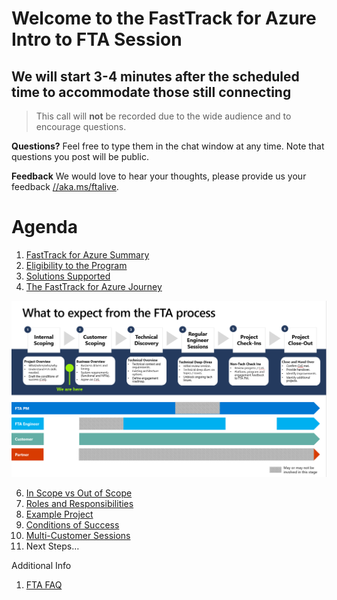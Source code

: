# Welcome to the FastTrack for Azure Intro to FTA Session
## We will start 3-4 minutes after the scheduled time to accommodate those still connecting

> This call will **not** be recorded due to the wide audience and to encourage questions.

**Questions?** Feel free to type them in the chat window at any time. Note that questions you post will be public. 

**Feedback** We would love to hear your thoughts, please provide us your feedback [//aka.ms/ftalive](https://aka.ms/ftalive).

# Agenda

1. [FastTrack for Azure Summary](https://azure.microsoft.com/en-us/programs/azure-fasttrack/#overview)
2. [Eligibility to the Program](https://azure.microsoft.com/en-us/programs/azure-fasttrack/#eligible-customers)
3. [Solutions Supported](https://azure.microsoft.com/en-us/programs/azure-fasttrack/#supported-solutions)
4. [The FastTrack for Azure Journey](/Projectjourney.png)

![FTAProjectJourney](/Projectjourney.png)

6. [In Scope vs Out of Scope](https://azure.microsoft.com/en-us/programs/azure-fasttrack/#faqs)
7. [Roles and Responsibilities](https://azure.microsoft.com/en-us/resources/fasttrack-for-azure-service-level-description)
8. [Example Project](https://customers.microsoft.com/en-us/story/842248-additiv-professional-services-azure)
9. [Conditions of Success](https://en.wikipedia.org/wiki/SMART_criteria)
10. [Multi-Customer Sessions](https://fasttrack.azure.com/live/region/Asia)
11. Next Steps…

Additional Info
1. [FTA FAQ](https://azure.microsoft.com/en-us/programs/azure-fasttrack/#faqs)

